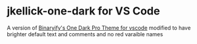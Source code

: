 # jkellick-one-dark for VS Code

A version of [Binaryify's One Dark Pro Theme for vscode](https://github.com/Binaryify/OneDark-Pro) modified to have brighter default text and comments and no red varaible names
